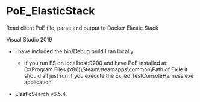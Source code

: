 # PoE_ElasticStack
Read client PoE file, parse and output to Docker Elastic Stack

Visual Studio 2019
- I have included the bin/Debug build I ran locally
    - If you run ES on localhost:9200 and have PoE installed at: C:\Program Files (x86)\Steam\steamapps\common\Path of Exile it should all just run if you execute the Exiled.TestConsoleHarness.exe application

- ElasticSearch v6.5.4
